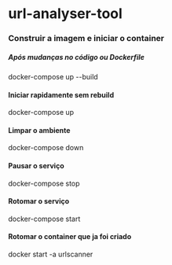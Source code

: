 # url-analyser-tool

### Construir a imagem e iniciar o container

##### Após mudanças no código ou Dockerfile
docker-compose up --build

#### Iniciar rapidamente sem rebuild
docker-compose up 

#### Limpar o ambiente
docker-compose down

#### Pausar o serviço
docker-compose stop

#### Rotomar o serviço
docker-compose start

#### Rotomar o container que ja foi criado
docker start -a urlscanner